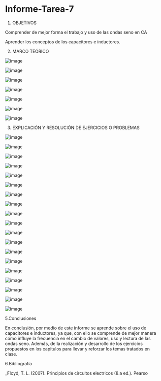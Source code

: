 # Informe-Tarea-7

1. OBJETIVOS

Comprender de mejor forma el trabajo y uso de las ondas seno en CA

Aprender los conceptos de los capacitores e inductores.

2. MARCO TEÓRICO

![image](https://user-images.githubusercontent.com/117691236/220010994-d3365a38-1a39-4bce-a893-fca53735d008.png)

![image](https://user-images.githubusercontent.com/117691236/220011121-f7ce09f3-4288-40fd-beb7-8d759e0afa13.png)

![image](https://user-images.githubusercontent.com/117691236/220011189-07aaa41c-0e0f-4369-b991-85999598942d.png)

![image](https://user-images.githubusercontent.com/117691236/220011284-76e4d966-551f-4936-9b13-052d81b3538e.png)

![image](https://user-images.githubusercontent.com/117691236/220011310-9111f9f4-e0ca-42ae-a06e-339dfe3a85ae.png)

![image](https://user-images.githubusercontent.com/117691236/220011335-e5be672e-b2cd-4f50-952a-675576b39bb5.png)

![image](https://user-images.githubusercontent.com/117691236/220011406-7766e3b4-5d8c-4fc2-b5eb-ed16501cf433.png)

3. EXPLICACIÓN Y RESOLUCIÓN DE EJERCICIOS O PROBLEMAS

![image](https://user-images.githubusercontent.com/117691236/220009432-0fb9bf6f-e8b7-41ed-8192-434cf29557a4.png)

![image](https://user-images.githubusercontent.com/117691236/220009412-6820627e-b05f-4190-a4e1-54b820a81d32.png)

![image](https://user-images.githubusercontent.com/117691236/220009463-1adc8ca3-da5e-4512-ad4c-b5181b7d1a82.png)

![image](https://user-images.githubusercontent.com/117691236/220009486-fee657c3-f8a5-4ba1-96f9-5c276275e8da.png)

![image](https://user-images.githubusercontent.com/117691236/220009528-a864788f-1459-485a-ac64-aaf4e2c106e7.png)

![image](https://user-images.githubusercontent.com/117691236/220009556-a41fe5f9-6834-49c1-8fda-0a7f968006fc.png)

![image](https://user-images.githubusercontent.com/117691236/220009581-f61d8e83-fd84-4eb3-8452-6cca6449f594.png)

![image](https://user-images.githubusercontent.com/117691236/220009601-245d0522-c407-4478-b883-6d01679051e3.png)

![image](https://user-images.githubusercontent.com/117691236/220009617-0733a346-aa99-4cb6-97c2-2e997ab23065.png)

![image](https://user-images.githubusercontent.com/117691236/220009641-dae7810f-b460-47d2-98f9-38b8b4d0fe5b.png)

![image](https://user-images.githubusercontent.com/117691236/220009661-11e4e99d-c2c1-4722-9b12-0e935456fabd.png)

![image](https://user-images.githubusercontent.com/117691236/220009686-3bba6f19-b474-4b91-8297-b815ba88f754.png)

![image](https://user-images.githubusercontent.com/117691236/220009704-e16bb429-fa6a-4dbf-afc6-df42b8082a81.png)

![image](https://user-images.githubusercontent.com/117691236/220009730-7519988e-64e2-4c8a-af29-bdfaf4fc7190.png)

![image](https://user-images.githubusercontent.com/117691236/220009755-5b98bb52-63cc-422c-9d7a-3ad2a95290ed.png)

![image](https://user-images.githubusercontent.com/117691236/220009789-2e6627f0-11da-44fe-a360-94bb1d076149.png)

![image](https://user-images.githubusercontent.com/117691236/220009815-2f57e334-2b53-4e20-8f43-19076857cf21.png)

![image](https://user-images.githubusercontent.com/117691236/220009846-11eadc53-0fa1-45cf-9aed-1fe0829a158f.png)

![image](https://user-images.githubusercontent.com/117691236/220009865-eede39db-dcf1-48d6-8317-3b51a8a1633e.png)

5.Conclusiones

En conclusión, por medio de este informe se aprende sobre el uso de capacitores e inductores, ya que, con ello se comprende de mejor manera cómo influye la frecuencia en el cambio de valores, uso y lectura de las ondas seno. Además, de la realización y desarrollo de los ejercicios propuestos en los capitulos para llevar y reforzar los temas tratados en clase.

6.Bibliografía

_Floyd, T. L. (2007). Principios de circuitos electricos (8.a ed.). Pearso
